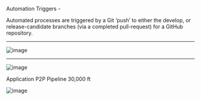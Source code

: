 Automation Triggers - 

Automated processes are triggered by a Git ‘push’ to either the develop, or release-candidate branches (via a completed pull-request) for a GitHub repository.

***

![image](https://user-images.githubusercontent.com/19323103/166391676-9fc5efb3-9bb2-481b-a55c-98247f190a7f.png)


***


![image](https://user-images.githubusercontent.com/19323103/166391747-334c939a-7c7c-41e8-a4db-d324f282acbb.png)




Application P2P Pipeline 30,000 ft

![image](https://user-images.githubusercontent.com/19323103/166391884-e6f78821-80be-4bce-93ee-0a182a04875a.png)


